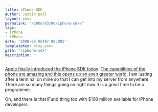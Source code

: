 ```yaml
---
title: iPhone SDK
author: Justin Ball
layout: post
permalink: "/2008/03/06/iphone-sdk/"
tags:
- iPhone
- iPhone
date: '2008-03-06T07:00:00Z'
templateKey: blog-post
path: "/iphone-sdk"
description: ''
---
```


[Apple finally introduced the iPhone SDK today][1]. [The capabilities of the phone are amazing and this opens up an even greater world][2]. I am lusting after a terminal on mine so that I can get into my server from anywhere. There are so many things going on right now it is a great time to be a programmer.

 [1]: http://developer.apple.com/iphone/
 [2]: http://gizmodo.com/364799/apple-iphone-sdk-roundup-everything-you-need-to-know

Oh, and there is that iFund thing too with $100 million available for iPhone developers.
